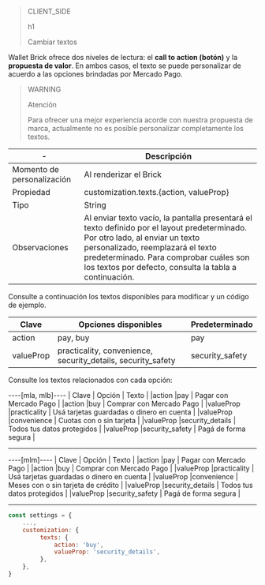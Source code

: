 > CLIENT_SIDE
>
> h1
>
> Cambiar textos

Wallet Brick ofrece dos niveles de lectura: el **call to action (botón)** y la **propuesta de valor**. En ambos casos, el texto se puede personalizar de acuerdo a las opciones brindadas por Mercado Pago.

> WARNING
>
> Atención
>
> Para ofrecer una mejor experiencia acorde con nuestra propuesta de marca, actualmente no es posible personalizar completamente los textos.

| - | Descripción |
| --- | --- |
| Momento de personalización  | Al renderizar el Brick  |
| Propiedad  | customization.texts.{action, valueProp} |
| Tipo  | String  |
| Observaciones  | Al enviar texto vacío, la pantalla presentará el texto definido por el layout predeterminado. Por otro lado, al enviar un texto personalizado, reemplazará el texto predeterminado. Para comprobar cuáles son los textos por defecto, consulta la tabla a continuación. |

Consulte a continuación los textos disponibles para modificar y un código de ejemplo.

| Clave | Opciones disponibles | Predeterminado |
|--- |--- | --- |
| action | pay, buy | pay |
| valueProp | practicality, convenience, security_details, security_safety | security_safety |

Consulte los textos relacionados con cada opción:

----[mla, mlb]----
| Clave | Opción | Texto |
|action |pay | Pagar con Mercado Pago |
|action |buy | Comprar con Mercado Pago |
|valueProp |practicality | Usá tarjetas guardadas o dinero en cuenta |
|valueProp |convenience | Cuotas con o sin tarjeta |
|valueProp |security_details | Todos tus datos protegidos |
|valueProp |security_safety | Pagá de forma segura |

------------
----[mlm]----
| Clave | Opción | Texto |
|action |pay | Pagar con Mercado Pago |
|action |buy | Comprar con Mercado Pago |
|valueProp |practicality | Usá tarjetas guardadas o dinero en cuenta |
|valueProp |convenience | Meses con o sin tarjeta de crédito |
|valueProp |security_details | Todos tus datos protegidos |
|valueProp |security_safety | Pagá de forma segura |

------------

```javascript
const settings = {
    ...,
    customization: {
         texts: {
             action: 'buy',
             valueProp: 'security_details',
         },
    },
}
```